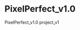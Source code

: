 # PixelPerfect_v1.0
PixelPerfect_v1.0 project_v1  
 
<!--TO DO: CIRCLES-->
<!--NAGRANIA :((((((-->
<!-- crypto srypto-->
